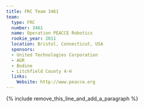 ```yaml
---
title: FRC Team 3461
team:
  type: FRC
  number: 3461
  name: Operation PEACCE Robotics
  rookie_year: 2011
  location: Bristol, Connecticut, USA
  sponsors:
  - United Technologies Corporation
  - AGR
  - Bodine
  - Litchfield County 4-H
  links:
    Website: http://www.peacce.org
---
```


{% include remove_this_line_and_add_a_paragraph %}